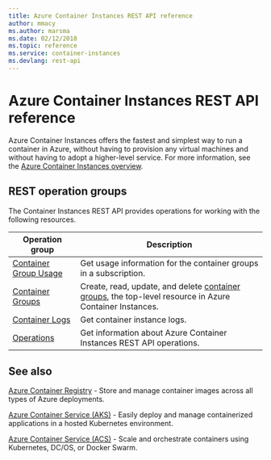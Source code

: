 ```yaml
---
title: Azure Container Instances REST API reference
author: mmacy
ms.author: marsma
ms.date: 02/12/2018
ms.topic: reference
ms.service: container-instances
ms.devlang: rest-api
---
```


# Azure Container Instances REST API reference

Azure Container Instances offers the fastest and simplest way to run a container in Azure, without having to provision any virtual machines and without having to adopt a higher-level service. For more information, see the [Azure Container Instances overview](/azure/container-instances/container-instances-overview).

## REST operation groups

The Container Instances REST API provides operations for working with the following resources.

| Operation group | Description                                                        |
|-----------------|--------------------------------------------------------------------|
|[Container Group Usage](xref:management.azure.com.containerinstances.containergroupusage)| Get usage information for the container groups in a subscription. |
|[Container Groups](xref:management.azure.com.containerinstances.containergroups)| Create, read, update, and delete [container groups](/azure/container-instances/container-instances-container-groups), the top-level resource in Azure Container Instances. |
|[Container Logs](xref:management.azure.com.containerinstances.containerlogs)| Get container instance logs. |
|[Operations](xref:management.azure.com.containerinstances.operations)| Get information about Azure Container Instances REST API operations. |

## See also

[Azure Container Registry](/azure/container-registry/) - Store and manage container images across all types of Azure deployments.

[Azure Container Service (AKS)](/azure/aks/) - Easily deploy and manage containerized applications in a hosted Kubernetes environment.

[Azure Container Service (ACS)](/azure/container-service/) - Scale and orchestrate containers using Kubernetes, DC/OS, or Docker Swarm.
